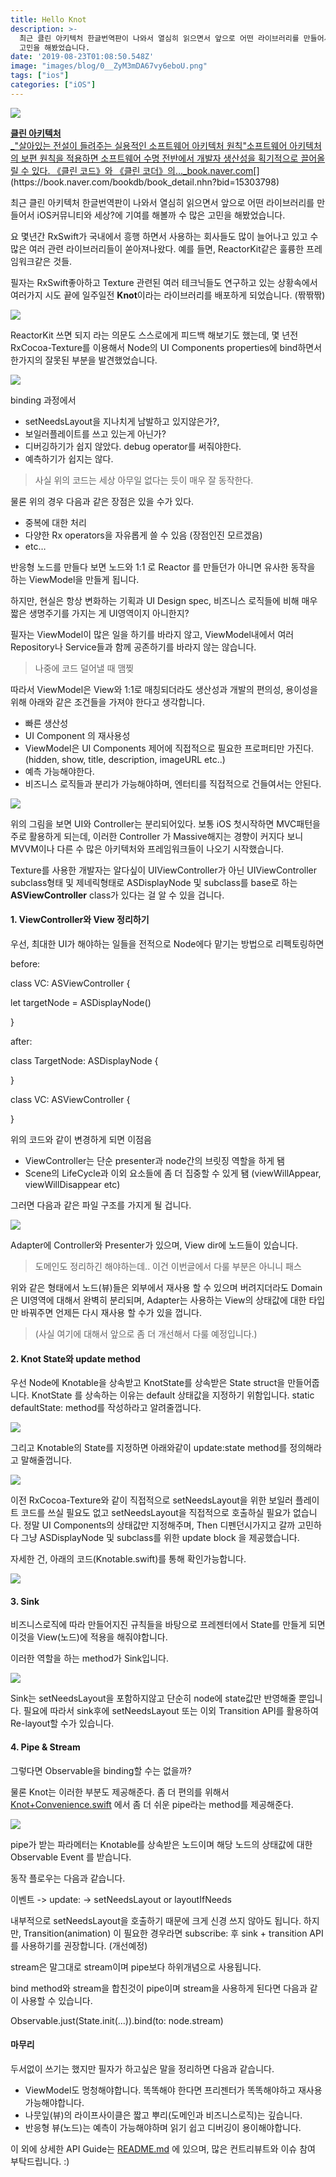 ```yaml
---
title: Hello Knot
description: >-
  최근 클린 아키텍처 한글번역판이 나와서 열심히 읽으면서 앞으로 어떤 라이브러리를 만들어서 iOS커뮤니티와 세상?에 기여를 해볼까 수 많은
  고민을 해봤었습니다.
date: '2019-08-23T01:08:50.548Z'
image: "images/blog/0__ZyM3mDA67vy6eboU.png"
tags: ["ios"]
categories: ["iOS"]
---
```


![](/images/blog/0__ZyM3mDA67vy6eboU.png)

[**클린 아키텍처**  
_"살아있는 전설이 들려주는 실용적인 소프트웨어 아키텍처 원칙"소프트웨어 아키텍처의 보편 원칙을 적용하면 소프트웨어 수명 전반에서 개발자 생산성을 획기적으로 끌어올릴 수 있다. 《클린 코드》와 《클린 코더》의…_book.naver.com](https://book.naver.com/bookdb/book_detail.nhn?bid=15303798 "https://book.naver.com/bookdb/book_detail.nhn?bid=15303798")[](https://book.naver.com/bookdb/book_detail.nhn?bid=15303798)

최근 클린 아키텍처 한글번역판이 나와서 열심히 읽으면서 앞으로 어떤 라이브러리를 만들어서 iOS커뮤니티와 세상?에 기여를 해볼까 수 많은 고민을 해봤었습니다.

요 몇년간 RxSwift가 국내에서 흥행 하면서 사용하는 회사들도 많이 늘어나고 있고 수 많은 여러 관련 라이브러리들이 쏟아져나왔다. 예를 들면, ReactorKit같은 훌륭한 프레임워크같은 것들.

필자는 RxSwift좋아하고 Texture 관련된 여러 테크닉들도 연구하고 있는 상황속에서 여러가지 시도 끝에 일주일전 **Knot**이라는 라이브러리를 배포하게 되었습니다. (짞짞짞)

![](/images/blog/1__XAAvK3qzu8VaYGxcClocWw.png)

ReactorKit 쓰면 되지 라는 의문도 스스로에게 피드백 해보기도 했는데, 몇 년전 RxCocoa-Texture를 이용해서 Node의 UI Components properties에 bind하면서 한가지의 잘못된 부분을 발견했었습니다.

![](/images/blog/1__D__KEJhnPDdWYArWtaqbfdw.png)

binding 과정에서

*   setNeedsLayout을 지나치게 남발하고 있지않은가?,
*   보일러플레이트를 쓰고 있는게 아닌가?
*   디버깅하기가 쉽지 않았다. debug operator를 써줘야한다.
*   예측하기가 쉽지는 않다.

> 사실 위의 코드는 세상 아무일 없다는 듯이 매우 잘 동작한다.

물론 위의 경우 다음과 같은 장점은 있을 수가 있다.

*   중복에 대한 처리
*   다양한 Rx operators을 자유롭게 쓸 수 있음 (장점인진 모르겠음)
*   etc…

반응형 노드를 만들다 보면 노드와 1:1 로 Reactor 를 만들던가 아니면 유사한 동작을 하는 ViewModel을 만들게 됩니다.

하지만, 현실은 항상 변화하는 기획과 UI Design spec, 비즈니스 로직들에 비해 매우 짧은 생명주기를 가지는 게 UI영역이지 아니한지?

필자는 ViewModel이 많은 일을 하기를 바라지 않고, ViewModel내에서 여러 Repository나 Service들과 함께 공존하기를 바라지 않는 않습니다.

> 나중에 코드 덜어낼 때 맴찢

따라서 ViewModel은 View와 1:1로 매칭되더라도 생산성과 개발의 편의성, 용이성을 위해 아래와 같은 조건들을 가져야 한다고 생각합니다.

*   빠른 생산성
*   UI Component 의 재사용성
*   ViewModel은 UI Components 제어에 직접적으로 필요한 프로퍼티만 가진다. (hidden, show, title, description, imageURL etc..)
*   예측 가능해야한다.
*   비즈니스 로직들과 분리가 가능해야하며, 엔터티를 직접적으로 건들여서는 안된다.

![](/images/blog/0__ZyM3mDA67vy6eboU.png)

위의 그림을 보면 UI와 Controller는 분리되어있다. 보통 iOS 첫시작하면 MVC패턴을 주로 활용하게 되는데, 이러한 Controller 가 Massive해지는 경향이 커지다 보니 MVVM이나 다른 수 많은 아키텍처와 프레임워크들이 나오기 시작했습니다.

Texture를 사용한 개발자는 알다싶이 UIViewController가 아닌 UIViewController subclass형태 및 제네릭형태로 ASDisplayNode 및 subclass를 base로 하는 **ASViewController<DisplayNodeType>** class가 있다는 걸 알 수 있을 겁니다.

#### 1\. ViewController와 View 정리하기

우선, 최대한 UI가 해야하는 일들을 전적으로 Node에다 맡기는 방법으로 리펙토링하면

before:

class VC: ASViewController<ASDisplayNode> {

  let targetNode = ASDisplayNode()

}

after:

class TargetNode: ASDisplayNode {

}

class VC: ASViewController<TargetNode> {

}

위의 코드와 같이 변경하게 되면 이점음

*   ViewController는 단순 presenter과 node간의 브릿징 역할을 하게 됌
*   Scene의 LifeCycle과 이외 요소들에 좀 더 집중할 수 있게 됌 (viewWillAppear, viewWillDisappear etc)

그러면 다음과 같은 파일 구조를 가지게 될 겁니다.

![](/images/blog/1__DspHDYcOeaxR__COGYH5UIA.png)

Adapter에 Controller와 Presenter가 있으며, View dir에 노드들이 있습니다.

> 도메인도 정리하긴 해야하는데.. 이건 이번글에서 다룰 부분은 아니니 패스

위와 같은 형태에서 노드(뷰)들은 외부에서 재사용 할 수 있으며 버려지더라도 Domain은 UI영역에 대해서 완벽히 분리되며, Adapter는 사용하는 View의 상태값에 대한 타입만 바꿔주면 언제든 다시 재사용 할 수가 있을 껍니다.

> (사실 여기에 대해서 앞으로 좀 더 개선해서 다룰 예정입니다.)

#### 2\. Knot State와 update method

우선 Node에 Knotable을 상속받고 KnotState를 상속받은 State struct을 만들어줍니다. KnotState 를 상속하는 이유는 default 상태값을 지정하기 위함입니다. static defaultState: method를 작성하라고 알려줄껍니다.

![](/images/blog/1__2nXtkoZiwUElAjFor__r__Ww.png)

그리고 Knotable의 State를 지정하면 아래와같이 update:state method를 정의해라고 말해줄껍니다.

![](/images/blog/1__9xzkB9b3DokEuwmLDHoZQA.png)

이전 RxCocoa-Texture와 같이 직접적으로 setNeedsLayout을 위한 보일러 플레이트 코드를 쓰실 필요도 없고 setNeedsLayout을 직접적으로 호출하실 필요가 없습니다. 정말 UI Components의 상태값만 지정해주며, Then 디펜던시가지고 갈까 고민하다 그냥 ASDisplayNode 및 subclass를 위한 update block 을 제공했습니다.

자세한 건, 아래의 코드(Knotable.swift)를 통해 확인가능합니다.

![](/images/blog/1__j3IEFpWqC95BFze6TBEQrA.png)

#### **3\. Sink**

비즈니스로직에 따라 만들어지진 규칙들을 바탕으로 프레젠터에서 State를 만들게 되면 이것을 View(노드)에 적용을 해줘야합니다.

이러한 역할을 하는 method가 Sink입니다.

![](/images/blog/1__e3uO0I5f0yx7Pibgp63w8w.png)

Sink는 setNeedsLayout을 포함하지않고 단순히 node에 state값만 반영해줄 뿐입니다. 필요에 따라서 sink후에 setNeedsLayout 또는 이외 Transition API를 활용하여 Re-layout할 수가 있습니다.

#### 4\. Pipe & Stream

그렇다면 Observable을 binding할 수는 없을까?

물론 Knot는 이러한 부분도 제공해준다. 좀 더 편의를 위해서 [Knot+Convenience.swift](https://github.com/GeekTree0101/Knot/blob/master/Knot/Classes/Knot%2BConvenience.swift) 에서 좀 더 쉬운 pipe라는 method를 제공해준다.

![](/images/blog/1__xgNsmx56ESV1oAPpNSttiw.png)

pipe가 받는 파라메터는 Knotable를 상속받은 노드이며 해당 노드의 상태값에 대한 Observable Event 를 받습니다.

동작 플로우는 다음과 같습니다.

이벤트 -> update: -> setNeedsLayout or layoutIfNeeds

내부적으로 setNeedsLayout을 호출하기 때문에 크게 신경 쓰지 않아도 됩니다. 하지만, Transition(animation) 이 필요한 경우라면 subscribe: 후 sink + transition API 를 사용하기를 권장합니다. (개선예정)

stream은 말그대로 stream이며 pipe보다 하위개념으로 사용됩니다.

bind method와 stream을 합친것이 pipe이며 stream을 사용하게 된다면 다음과 같이 사용할 수 있습니다.

Observable.just(State.init(...)).bind(to: node.stream)

#### 마무리

두서없이 쓰기는 했지만 필자가 하고싶은 말을 정리하면 다음과 같습니다.

*   ViewModel도 멍청해야합니다. 똑똑해야 한다면 프리젠터가 똑똑해야하고 재사용가능해야합니다.
*   나뭇잎(뷰)의 라이프사이클은 짧고 뿌리(도메인과 비즈니스로직)는 깊습니다.
*   반응형 뷰(노드)는 예측이 가능해야하며 읽기 쉽고 디버깅이 용이해야합니다.

이 외에 상세한 API Guide는 [README.md](https://github.com/GeekTree0101/Knot/blob/master/README.md) 에 있으며, 많은 컨트리뷰트와 이슈 참여 부탁드립니다. :)